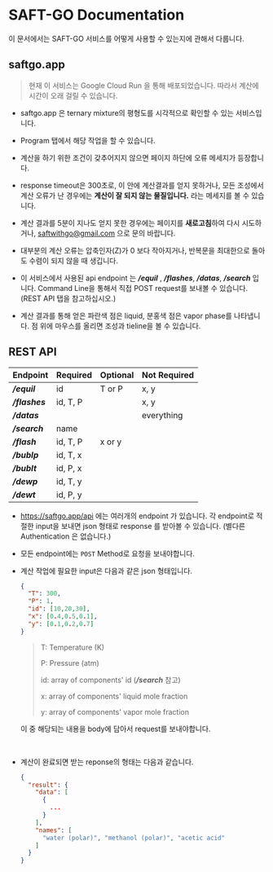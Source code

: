 # SAFT-GO Documentation

이 문서에서는 SAFT-GO 서비스를 어떻게 사용할 수 있는지에 관해서 다룹니다.



## saftgo.app

> 현재 이 서비스는 Google Cloud Run 을 통해 배포되었습니다. 따라서 계산에 시간이 오래 걸릴 수 있습니다.

* saftgo.app 은 ternary mixture의 평형도를 시각적으로 확인할 수 있는 서비스입니다.

* Program 탭에서 해당 작업을 할 수 있습니다.

* 계산을 하기 위한 조건이 갖추어지지 않으면 페이지 하단에 오류 메세지가 등장합니다.

* response timeout은 300초로, 이 안에 계산결과를 얻지 못하거나, 모든 조성에서 계산 오류가 난 경우에는 **계산이 잘 되지 않는 물질입니다.** 라는 메세지를 볼 수 있습니다.

* 계산 결과를 5분이 지나도 얻지 못한 경우에는 페이지를 **새로고침**하여 다시 시도하거나, saftwithgo@gmail.com 으로 문의 바랍니다. 

* 대부분의 계산 오류는 압축인자(Z)가 0 보다 작아지거나, 반복문을 최대한으로 돌아도 수렴이 되지 않을 때 생깁니다.

* 이 서비스에서 사용된 api endpoint 는 ***/equil*** , ***/flashes***, ***/datas***, ***/search*** 입니다. Command Line을 통해서 직접 POST request를 보내볼 수 있습니다. (REST API 탭을 참고하십시오.)

* 계산 결과를 통해 얻은 파란색 점은 liquid, 분홍색 점은 vapor phase를 나타냅니다. 점 위에 마우스를 올리면 조성과 tieline을 볼 수 있습니다.

  

## REST API
| Endpoint       | Required | Optional | Not Required |
| -------------- | -------- | -------- | ------------ |
| ***/equil***   | id       | T or P   | x, y         |
| ***/flashes*** | id, T, P |          | x, y         |
| ***/datas***   |          |          | everything   |
| ***/search***  | name     |          |              |
| ***/flash***   | id, T, P | x or y   |              |
| ***/bublp***   | id, T, x |          |              |
| ***/bublt***   | id, P, x |          |              |
| ***/dewp***    | id, T, y |          |              |
| ***/dewt***    | id, P, y |          |              |


* https://saftgo.app/api 에는 여러개의 endpoint 가 있습니다. 각 endpoint로 적절한 input을 보내면 json 형태로 response 를 받아볼 수 있습니다. (별다른 Authentication 은 없습니다.)

* 모든 endpoint에는 `POST` Method로 요청을 보내야합니다.

* 계산 작업에 필요한 input은 다음과 같은 json 형태입니다.

  ```json
  {
    "T": 300,
    "P": 1,
    "id": [10,20,30],
    "x": [0.4,0.5,0.1],
    "y": [0.1,0.2,0.7]
  }
  ```

  > T: Temperature (K)
  >
  > P: Pressure (atm)
  >
  > id: array of components' id (***/search*** 참고)
  >
  > x: array of components' liquid mole fraction
  >
  > y: array of components' vapor mole fraction

  이 중 해당되는 내용을 body에 담아서 request를 보내야합니다.

  <br/>

* 계산이 완료되면 받는 reponse의 형태는 다음과 같습니다.

  ```json
  {
    "result": {
      "data": [
        {
          ...
        }
      ],
      "names": [
        "water (polar)", "methanol (polar)", "acetic acid"
      ]
    }
  }
  ```

